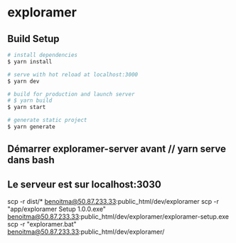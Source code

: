 # exploramer

## Build Setup

```bash
# install dependencies
$ yarn install

# serve with hot reload at localhost:3000
$ yarn dev

# build for production and launch server
# $ yarn build
$ yarn start

# generate static project
$ yarn generate
```

## Démarrer exploramer-server avant // yarn serve dans bash

## Le serveur est sur localhost:3030

scp -r dist/\* benoitma@50.87.233.33:public_html/dev/exploramer
scp -r "app/exploramer Setup 1.0.0.exe" benoitma@50.87.233.33:public_html/dev/exploramer/exploramer-setup.exe
scp -r "exploramer.bat" benoitma@50.87.233.33:public_html/dev/exploramer/
